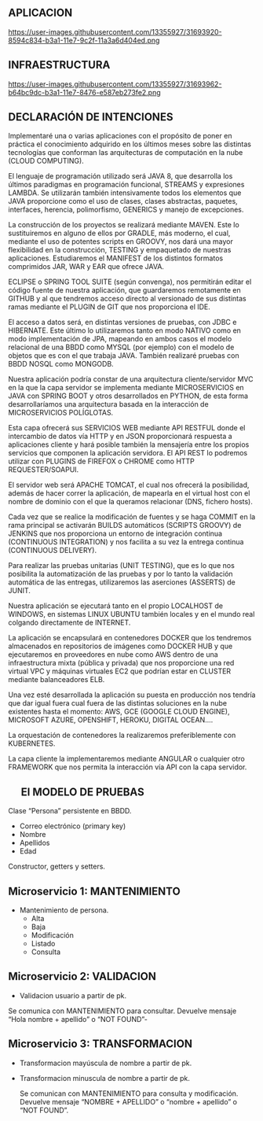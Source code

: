 APLICACION
----------

https://user-images.githubusercontent.com/13355927/31693920-8594c834-b3a1-11e7-9c2f-11a3a6d404ed.png


INFRAESTRUCTURA
---------------

https://user-images.githubusercontent.com/13355927/31693962-b64bc9dc-b3a1-11e7-8476-e587eb273fe2.png

DECLARACIÓN DE INTENCIONES
--------------------------
Implementaré una o varias aplicaciones con el propósito de poner en práctica el conocimiento adquirido en los últimos meses sobre las distintas tecnologías que conforman las arquitecturas de computación en la nube (CLOUD COMPUTING).

El lenguaje de programación utilizado será JAVA 8, que desarrolla los últimos paradigmas en programación funcional, STREAMS y expresiones LAMBDA. Se utilizarán también intensivamente todos los elementos que JAVA proporcione como el uso de clases, clases abstractas, paquetes, interfaces, herencia, polimorfismo, GENERICS y manejo de excepciones.

La construcción de los proyectos se realizará mediante MAVEN. Este lo sustituiremos en alguno de ellos por GRADLE, más moderno, el cual, mediante el uso de potentes scripts en GROOVY, nos dará una mayor flexibilidad en la construcción, TESTING y empaquetado de nuestras aplicaciones. Estudiaremos  el MANIFEST de los distintos formatos comprimidos JAR, WAR y EAR que ofrece JAVA.

ECLIPSE o SPRING TOOL SUITE (según convenga), nos permitirán editar el código fuente de nuestra aplicación, que guardaremos remotamente en GITHUB y al que tendremos acceso directo al versionado de sus distintas ramas mediante el PLUGIN de GIT que nos proporciona el IDE.

El acceso a datos será, en distintas versiones de pruebas, con JDBC e HIBERNATE. Este último lo utilizaremos tanto en modo NATIVO como en modo implementación de JPA, mapeando en ambos casos el modelo relacional de una BBDD como MYSQL (por ejemplo) con el modelo de objetos que es con el que trabaja JAVA. También realizaré pruebas con BBDD NOSQL como MONGODB.

Nuestra aplicación podría constar de una arquitectura cliente/servidor MVC en la que la capa servidor se implementa mediante MICROSERVICIOS en JAVA con SPRING BOOT y otros desarrollados en PYTHON, de esta forma desarrollaríamos una arquitectura basada en la interacción de MICROSERVICIOS POLÍGLOTAS.

Esta capa ofrecerá sus SERVICIOS WEB mediante API RESTFUL donde el intercambio de datos vía HTTP y en JSON proporcionará respuesta a aplicaciones cliente y hará posible también la mensajería entre los propios servicios que componen la aplicación servidora. El API REST lo podremos utilizar con PLUGINS de FIREFOX o CHROME como HTTP REQUESTER/SOAPUI.

El servidor web será APACHE TOMCAT, el cual nos ofrecerá la posibilidad, además de hacer correr la aplicación, de mapearla en el virtual host  con el nombre de dominio con el que la queramos relacionar (DNS, fichero hosts).

Cada vez que se realice la modificación de fuentes y se haga COMMIT en la rama principal se activarán BUILDS automáticos (SCRIPTS GROOVY) de  JENKINS que nos proporciona un entorno de integración continua (CONTINUOUS INTEGRATION) y nos facilita a su vez la entrega continua (CONTINUOUS DELIVERY).

Para realizar las pruebas unitarias (UNIT TESTING), que es lo que nos posibilita la automatización de las pruebas y por lo tanto la validación automática de las entregas, utilizaremos las aserciones (ASSERTS) de JUNIT.

Nuestra aplicación se ejecutará tanto en el propio LOCALHOST de WINDOWS, en sistemas LINUX UBUNTU también locales y en el mundo real colgando directamente de INTERNET.

La aplicación se encapsulará en contenedores DOCKER que los tendremos almacenados en repositorios de imágenes como DOCKER HUB y que ejecutaremos en proveedores en nube como AWS dentro de una infraestructura mixta (pública y privada) que nos proporcione una red virtual VPC y máquinas virtuales EC2 que podrían estar en CLUSTER mediante balanceadores ELB.

Una vez esté desarrollada la aplicación su puesta en producción nos tendría que dar igual fuera cual fuera de las distintas soluciones en la nube existentes hasta el momento: AWS, GCE (GOOGLE CLOUD ENGINE), MICROSOFT AZURE, OPENSHIFT, HEROKU, DIGITAL OCEAN….

La orquestación de contenedores la realizaremos preferiblemente con KUBERNETES. 

La capa cliente la implementaremos mediante ANGULAR o cualquier otro FRAMEWORK que nos permita la interacción vía API con la capa servidor.

 
El MODELO DE PRUEBAS
--------------------
Clase “Persona”  persistente en BBDD.
* Correo electrónico  (primary key)
* Nombre
* Apellidos
* Edad

Constructor, getters y setters.

## Microservicio 1: MANTENIMIENTO
* Mantenimiento de persona.
    * Alta
    * Baja
    * Modificación
    * Listado
    * Consulta

## Microservicio 2: VALIDACION
* Validacion usuario a partir de pk. 

Se comunica con MANTENIMIENTO para consultar.
Devuelve mensaje “Hola nombre + apellido” o “NOT FOUND”-

## Microservicio 3: TRANSFORMACION 

* Transformacion mayúscula de nombre a partir de pk.
* Transformacion minuscula de nombre a partir de pk.
  
  Se comunican con MANTENIMIENTO para consulta y modificación.
  Devuelve mensaje  “NOMBRE + APELLIDO”  o  “nombre + apellido” o  “NOT FOUND”.

